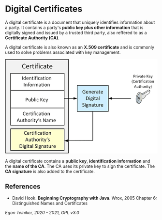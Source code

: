 # Digital Certificates

A digital certificate is a document that uniquely identifies information about a party.
It contains a party's **public key plus other information** that is digitally signed and 
issued by a trusted third party, also reffered to as a **Certificate Authority (CA)**.

A digital certificate is also known as an **X.509 certificate** and is commonly used to 
solve problems associated with key management.

![Digital Certificate](Certificate.png)

A digital certificate contains a **public key**, **identification information** and 
the **name of the CA**. The CA uses its private key to sign the certificate. 
The **CA signature** is also added to the certificate.

## References

* David Hook. **Beginning Cryptography with Java**. Wrox, 2005
    Chapter 6: Distinguished Names and Certificates
    
*Egon Teiniker, 2020 - 2021, GPL v3.0* 
